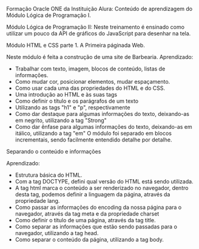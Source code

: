 Formação Oracle ONE da Instituição Alura: Conteúdo de aprendizagem do Módulo Lógica de Programação I.

Módulo Lógica de Programação II:
Neste treinamento é ensinado como utilizar um pouco da API de gráficos do JavaScript para desenhar na tela.


Módulo HTML e CSS parte 1. A Primeira páginada Web.

Neste módulo é feita a construção de uma site de Barbearia.
Aprendizado:
 - Trabalhar com texto, imagem, blocos de conteúdo, listas de informações. 
 - Como mudar cor, posicionar elementos, mudar espaçamento. 
 - Como usar cada uma das propriedades do HTML e do CSS.
 - Uma introdução ao HTML e às suas tags
 - Como definir o título e os parágrafos de um texto
 - Utilizando as tags "h1" e "p", respectivamente
 - Como dar destaque para algumas informações do texto, deixando-as em negrito, utilizando a tag "Strong"
 - Como dar ênfase para algumas informações do texto, deixando-as em itálico, utilizando a tag "em"
O módulo foi separado em blocos incrementais, sendo facilmente entendido detalhe por detalhe.

Separando o conteúdo e informações

Aprendizado:
- Estrutura básica do HTML.
- Com a tag DOCTYPE, defini qual versão do HTML está sendo utilizada.
- A tag html marca o conteúdo a ser renderizado no navegador, dentro desta tag, podemos definir a linguagem da página, através da propriedade lang.
- Como passar as informações do encoding da nossa página para o navegador, através da tag meta e da propriedade charset
- Como definir o título de uma página, através da tag title.
- Como separar as informações que estão sendo passadas para o navegador, utilizando a tag head.
- Como separar o conteúdo da página, utilizando a tag body.


